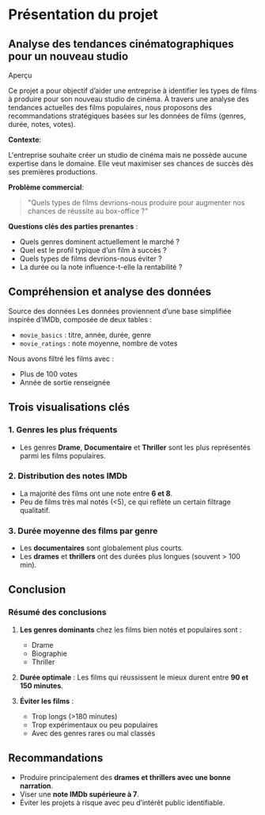 # Présentation du projet

## Analyse des tendances cinématographiques pour un nouveau studio

Aperçu

Ce projet a pour objectif d’aider une entreprise à identifier les types de films à produire pour son nouveau studio de cinéma. À travers une analyse des tendances actuelles des films populaires, nous proposons des recommandations stratégiques basées sur les données de films (genres, durée, notes, votes).


**Contexte**:

L'entreprise souhaite créer un studio de cinéma mais ne possède aucune expertise dans le domaine. Elle veut maximiser ses chances de succès dès ses premières productions.


**Problème commercial**:

> "Quels types de films devrions-nous produire pour augmenter nos chances de réussite au box-office ?"


**Questions clés des parties prenantes** :
- Quels genres dominent actuellement le marché ?
- Quel est le profil typique d’un film à succès ?
- Quels types de films devrions-nous éviter ?
- La durée ou la note influence-t-elle la rentabilité ?

## Compréhension et analyse des données

Source des données
Les données proviennent d’une base simplifiée inspirée d’IMDb, composée de deux tables :
- `movie_basics` : titre, année, durée, genre
- `movie_ratings` : note moyenne, nombre de votes

Nous avons filtré les films avec :
- Plus de 100 votes
- Année de sortie renseignée
  

## Trois visualisations clés

### 1. **Genres les plus fréquents**

- Les genres **Drame**, **Documentaire** et **Thriller** sont les plus représentés parmi les films populaires.
  

### 2. **Distribution des notes IMDb**
- La majorité des films ont une note entre **6 et 8**.
- Peu de films très mal notés (<5), ce qui reflète un certain filtrage qualitatif.
  

### 3. **Durée moyenne des films par genre**
- Les **documentaires** sont globalement plus courts.
- Les **drames** et **thrillers** ont des durées plus longues (souvent > 100 min).

## Conclusion 

### Résumé des conclusions

1. **Les genres dominants** chez les films bien notés et populaires sont :
   - Drame
   - Biographie
   - Thriller

2. **Durée optimale** : Les films qui réussissent le mieux durent entre **90 et 150 minutes**.

3. **Éviter les films** :
   - Trop longs (>180 minutes)
   - Trop expérimentaux ou peu populaires
   - Avec des genres rares ou mal classés

## Recommandations

- Produire principalement des **drames et thrillers avec une bonne narration**.
- Viser une **note IMDb supérieure à 7**.
- Éviter les projets à risque avec peu d’intérêt public identifiable.


